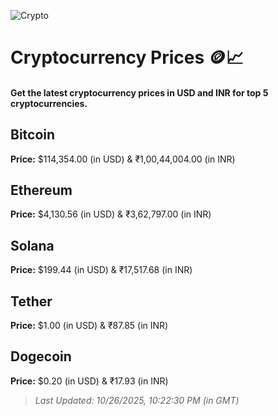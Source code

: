 
![Crypto](https://www.techguide.com.au/wp-content/uploads/2020/11/crypto3.jpeg)

# Cryptocurrency Prices 🪙📈

#### Get the latest cryptocurrency prices in USD and INR for top 5 cryptocurrencies.

## Bitcoin

**Price:** $114,354.00 (in USD) & ₹1,00,44,004.00 (in INR)

## Ethereum

**Price:** $4,130.56 (in USD) & ₹3,62,797.00 (in INR)

## Solana

**Price:** $199.44 (in USD) & ₹17,517.68 (in INR)

## Tether

**Price:** $1.00 (in USD) & ₹87.85 (in INR)

## Dogecoin

**Price:** $0.20 (in USD) & ₹17.93 (in INR)

> _Last Updated: 10/26/2025, 10:22:30 PM (in GMT)_
